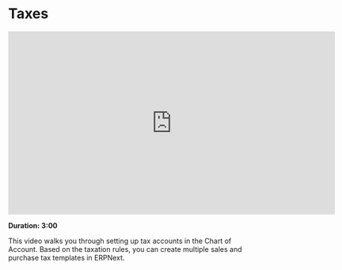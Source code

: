 # Taxes

<iframe width="660" height="371" src="https://www.youtube.com/embed/nQ1zZdPgdaQ" frameborder="0" allowfullscreen></iframe>

**Duration: 3:00**

This video walks you through setting up tax accounts in the Chart of Account. Based on the taxation rules, you can create multiple sales and purchase tax templates in ERPNext.
